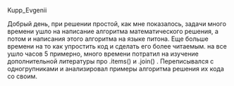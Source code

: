Kupp_Evgenii

Добрый день, при решении простой, как мне показалось, задачи много времени ушло на 
написание алгоритма математического решения, а потом и написания этого алгоритма на 
языке питона. 
Еще больше времени на то как упростить код и сделать его более читаемым.
на все ушло часов 5 примерно, много времени потратил на изучение дополнительной 
литературы про .items() и .join() .
Переписывался с одногрупниками и анализировал примеры алгоритма решения 
их кода со своим. 

